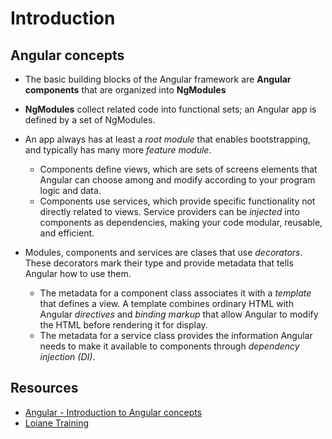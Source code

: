 # Introduction

## Angular concepts

- The basic building blocks of the Angular framework are **Angular components** that are organized into **NgModules**
- **NgModules** collect related code into functional sets; an Angular app is defined by a set of NgModules.
- An app always has at least a _root module_ that enables bootstrapping, and typically has many more _feature module_.

  - Components define views, which are sets of screens elements that Angular can choose among and modify according to your program logic and data.
  - Components use services, which provide specific functionality not directly related to views. Service providers can be _injected_ into components as dependencies, making your code modular, reusable, and efficient.

- Modules, components and services are clases that use _decorators_. These decorators mark their type and provide metadata that tells Angular how to use them.
  - The metadata for a component class associates it with a _template_ that defines a view. A template combines ordinary HTML with Angular _directives_ and _binding markup_ that allow Angular to modify the HTML before rendering it for display.
  - The metadata for a service class provides the information Angular needs to make it available to components through _dependency injection (DI)_.

## Resources

- [Angular - Introduction to Angular concepts](https://angular.io/guide)
- [Loiane Training](https://loiane.training)
